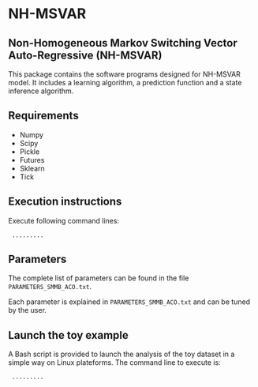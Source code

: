 # NH-MSVAR

## Non-Homogeneous Markov Switching Vector Auto-Regressive (NH-MSVAR)
This package contains the software programs designed for NH-MSVAR model. It includes a learning algorithm, a prediction function and a state inference algorithm.

## Requirements
 * Numpy
 * Scipy
 * Pickle
 * Futures
 * Sklearn
 * Tick


## Execution instructions
Execute following command lines:
```{python}
 .........
```

## Parameters
The complete list of parameters can be found in the file `PARAMETERS_SMMB_ACO.txt`.

Each parameter is explained in `PARAMETERS_SMMB_ACO.txt` and can be tuned by the user.

## Launch the toy example
A Bash script is provided to launch the analysis of the toy dataset in a simple way on Linux plateforms.
The command line to execute is:
```{python}
 .........
```
